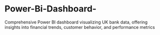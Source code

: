 # Power-Bi-Dashboard-
Comprehensive Power BI dashboard visualizing UK bank data, offering insights into financial trends, customer behavior, and performance metrics
